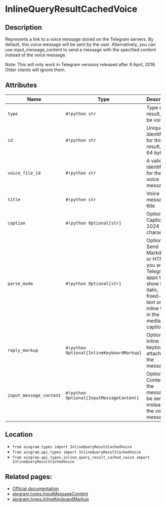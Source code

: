 # InlineQueryResultCachedVoice

## Description

Represents a link to a voice message stored on the Telegram servers. By default, this voice message will be sent by the user. Alternatively, you can use input_message_content to send a message with the specified content instead of the voice message.

Note: This will only work in Telegram versions released after 9 April, 2016. Older clients will ignore them.


## Attributes

| Name | Type | Description |
| - | - | - |
| `type` | `#!python str` | Type of the result, must be voice |
| `id` | `#!python str` | Unique identifier for this result, 1-64 bytes |
| `voice_file_id` | `#!python str` | A valid file identifier for the voice message |
| `title` | `#!python str` | Voice message title |
| `caption` | `#!python Optional[str]` | Optional. Caption, 0-1024 characters |
| `parse_mode` | `#!python Optional[str]` | Optional. Send Markdown or HTML, if you want Telegram apps to show bold, italic, fixed-width text or inline URLs in the media caption. |
| `reply_markup` | `#!python Optional[InlineKeyboardMarkup]` | Optional. Inline keyboard attached to the message |
| `input_message_content` | `#!python Optional[InputMessageContent]` | Optional. Content of the message to be sent instead of the voice message |



## Location

- `from aiogram.types import InlineQueryResultCachedVoice`
- `from aiogram.api.types import InlineQueryResultCachedVoice`
- `from aiogram.api.types.inline_query_result_cached_voice import InlineQueryResultCachedVoice`

## Related pages:

- [Official documentation](https://core.telegram.org/bots/api#inlinequeryresultcachedvoice)
- [aiogram.types.InputMessageContent](../types/input_message_content.md)
- [aiogram.types.InlineKeyboardMarkup](../types/inline_keyboard_markup.md)
